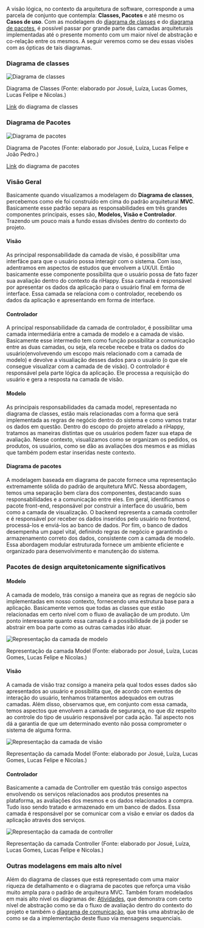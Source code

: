 A visão lógica, no contexto da arquitetura de software, corresponde a uma parcela de conjunto que contempla: **Classes, Pacotes** e até mesmo os **Casos de uso**. Com as modelagem do [diagrama de classes](https://unbarqdsw2023-1.github.io/2023.1_G5_ProjetoRiHappy/#/2.modelagem/estatica/diagramadeclasses) e do [diagrama de pacotes](https://unbarqdsw2023-1.github.io/2023.1_G5_ProjetoRiHappy/#/2.modelagem/estatica/diagramadepacotes), é possível passar por grande parte das camadas arquiteturais implementadas até o presente momento com um maior nível de abstração e co-relação entre os mesmos. A seguir veremos como se deu essas visões com as ópticas de tais diagramas.

### Diagrama de classes
<!--Como é o nosso diagrama de mais detalahemento vai ser o principal, mas usaremos o de pacotes para reforçar o MVC-->
![Diagrama de classes](img/Diagrama%20de%20classes%20RiHappy.jpeg)

<p class="legenda">Diagrama de Classes (Fonte: elaborado por Josué, Luíza, Lucas Gomes, Lucas Felipe e Nicolas.)</p>

[Link](https://lucid.app/lucidchart/4dd6a296-dbea-46b7-8bb7-b515fbc1fb05/edit?invitationId=inv_32177c76-50f9-40b1-95df-7711173e673f&page=HWEp-vi-RSFO#)
do diagrama de classes

### Diagrama de Pacotes

![Diagrama de pacotes](img/diagrama-de-pacotes.jpeg)

<p class="legenda"> Diagrama de Pacotes (Fonte: elaborado por Josué, Luíza, Lucas Felipe e João Pedro.)</p>

[Link](https://lucid.app/lucidchart/9956a0a6-44c2-40f3-a6fe-50e6dd67fb24/edit?page=0_0&invitationId=inv_616ce34d-7d0d-427c-88fc-734e31dcaf7c#)
do diagrama de pacotes

### Visão Geral

Basicamente quando visualizamos a modelagem do **Diagrama de classes**, percebemos como ele foi construído em cima do padrão arquitetural **MVC**. Basicamente esse padrão separa as responsabilidades em três grandes componentes principais, esses são, **Modelos, Visão e Controlador**. Trazendo um pouco mais a fundo essas divisões dentro do contexto do projeto.

#### Visão

As principal responsabilidade da camada de visão, é possibilitar uma interfâce para que o usuário possa interagir com o sistema. Com isso, adentramos em aspectos de estudos que envolvem a UX/UI. Então basicamente esse componente possibilita que o usuário possa de fato fazer sua avaliação dentro do contexto da riHappy. Essa camada é responsável por apresentar os dados da aplicação para o usuário final em forma de interface. Essa camada se relaciona com o controlador, recebendo os dados da aplicação e apresentando em forma de interface.

#### Controlador

A principal responsabilidade da camada de controlador, é possibilitar uma camada intermediária entre a camada de modelo e a camada de visão. Basicamente esse intermedio tem como função possibilitar a comunicação entre as duas camadas, ou seja, ela recebe recebe e trata os dados do usuário(envolvevendo um escopo mais relacionado com a camada de modelo) e devolve a visualiação desses dados para o usuário (o que ele consegue visualizar com a camada de de visão). O controlador é responsável pela parte lógica da aplicação. Ele processa a requisição do usuário e gera a resposta na camada de visão.

#### Modelo

As principais responsabilidades da camada model, representada no diagrama de classes, estão mais relacionadas com a forma que será implementada as regras de negócio dentro do sistema e como vamos tratar os dados em questão. Dentro do escopo do projeto atrelado a riHappy, tratamos as maneiras distintas que os usuários podem fazer sua etapa de avaliação. Nesse contexto, visualizamos como se organizam os pedidos, os produtos, os usuários, como se dão as avaliações dos mesmos e as mídias que também podem estar inseridas neste contexto.

#### Diagrama de pacotes

A modelagem baseada em diagrama de pacote fornece uma representação extremamente sólida do padrão de arquitetura MVC. Nessa abordagem, temos uma separação bem clara dos componentes, destacando suas responsabilidades e a comunicação entre eles. Em geral, identificamos o pacote front-end, responsável por construir a interface do usuário, bem como a camada de visualização. O backend representa a camada controller e é responsável por receber os dados inseridos pelo usuário no frontend, processá-los e enviá-los ao banco de dados. Por fim, o banco de dados desempenha um papel vital, definindo regras de negócio e garantindo o armazenamento correto dos dados, consistente com a camada de modelo. Essa abordagem modular estruturada fornece um ambiente eficiente e organizado para desenvolvimento e manutenção do sistema.

### Pacotes de design arquitetonicamente significativos

#### Modelo

A camada de modelo, trás consigo a maneira que as regras de negócio são implementadas em nosso contexto, fornecendo uma estrutura base para a aplicação. Basicamente vemos que todas as classes que estão relacionadas em certo nível com o fluxo de avaliação de um produto. Um ponto interessante quanto essa camada é a possibilidade de já poder se abstrair em boa parte como as outras camadas irão atuar.

![Representação da camada de modelo](img/model.jpg)

<p class="legenda">Representação da camada Model (Fonte: elaborado por Josué, Luíza, Lucas Gomes, Lucas Felipe e Nicolas.)</p>

#### Visão

A camada de visão traz consigo a maneira pela qual todos esses dados são apresentados ao usuário e possibilita que, de acordo com eventos de interação do usuário, tenhamos tratamentos adequados em outras camadas. Além disso, observamos que, em conjunto com essa camada, temos aspectos que envolvem a camada de segurança, no que diz respeito ao controle do tipo de usuário responsável por cada ação. Tal aspecto nos dá a garantia de que um determinado evento não possa comprometer o sistema de alguma forma.

![Representação da camada de visão](img/view.jpg)

<p class="legenda">Representação da camada Model (Fonte: elaborado por Josué, Luíza, Lucas Gomes, Lucas Felipe e Nicolas.)</p>

#### Controlador

Basicamente a camada de Controller em questão trás consigo aspectos envolvendo os serviços relacionados aos produtos presentes na plataforma, as avaliações dos mesmos e os dados relacionados a compra. Tudo isso sendo tratado e armazenado em um banco de dados. Essa camada é responsável por se comunicar com a visão e enviar os dados da aplicação através dos serviços.

![Representação da camada de controller](img/controller.jpg)

<p class="legenda">Representação da camada  Controller (Fonte: elaborado por Josué, Luíza, Lucas Gomes, Lucas Felipe e Nicolas.)</p>

### Outras modelagens em mais alto nível
<!--Se quiser podemos fora os links colocar as imagens mas sem entrar muito em detalhes pq é mais um extra-->
Além do diagrama de classes que está representado com uma maior riqueza de detalhamento e o diagrama de pacotes que reforça uma visão muito ampla para o padrão de arquiteura MVC. Também foram modelados em mais alto nível os diagramas de: [Atividades](https://unbarqdsw2023-1.github.io/2023.1_G5_ProjetoRiHappy/#/2.modelagem/dinamica/diagramadeatividades), que demonstra com certo nível de abstração como se da o fluxo de avaliação dentro do contexto do projeto e também o [diagrama de comunicação](https://unbarqdsw2023-1.github.io/2023.1_G5_ProjetoRiHappy/#/2.modelagem/dinamica/diagramadecomunicacao), que trás uma abstração de como se da a implementação deste fluxo via mensagens sequenciais.